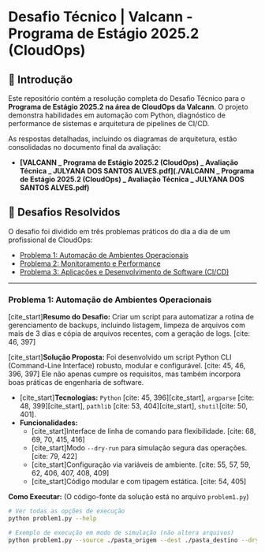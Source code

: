 # Desafio Técnico | Valcann - Programa de Estágio 2025.2 (CloudOps)

## 📄 Introdução

Este repositório contém a resolução completa do Desafio Técnico para o **Programa de Estágio 2025.2 na área de CloudOps da Valcann**. O projeto demonstra habilidades em automação com Python, diagnóstico de performance de sistemas e arquitetura de pipelines de CI/CD.

As respostas detalhadas, incluindo os diagramas de arquitetura, estão consolidadas no documento final da avaliação:
* **[VALCANN _ Programa de Estágio 2025.2 (CloudOps) _ Avaliação Técnica _ JULYANA DOS SANTOS ALVES.pdf](./VALCANN _ Programa de Estágio 2025.2 (CloudOps) _ Avaliação Técnica _ JULYANA DOS SANTOS ALVES.pdf)**

## 🎯 Desafios Resolvidos

O desafio foi dividido em três problemas práticos do dia a dia de um profissional de CloudOps:

* [Problema 1: Automação de Ambientes Operacionais](#problema-1-automação-de-ambientes-operacionais)
* [Problema 2: Monitoramento e Performance](#problema-2-monitoramento-e-performance)
* [Problema 3: Aplicações e Desenvolvimento de Software (CI/CD)](#problema-3-aplicações-e-desenvolvimento-de-software-cicd)

---

### Problema 1: Automação de Ambientes Operacionais

[cite_start]**Resumo do Desafio:** Criar um script para automatizar a rotina de gerenciamento de backups, incluindo listagem, limpeza de arquivos com mais de 3 dias e cópia de arquivos recentes, com a geração de logs. [cite: 46, 397]

[cite_start]**Solução Proposta:** Foi desenvolvido um script Python CLI (Command-Line Interface) robusto, modular e configurável. [cite: 45, 46, 396, 397] Ele não apenas cumpre os requisitos, mas também incorpora boas práticas de engenharia de software.

* [cite_start]**Tecnologias:** `Python` [cite: 45, 396][cite_start], `argparse` [cite: 48, 399][cite_start], `pathlib` [cite: 53, 404][cite_start], `shutil`[cite: 50, 401].
* **Funcionalidades:**
    * [cite_start]Interface de linha de comando para flexibilidade. [cite: 68, 69, 70, 415, 416]
    * [cite_start]Modo `--dry-run` para simulação segura das operações. [cite: 79, 422]
    * [cite_start]Configuração via variáveis de ambiente. [cite: 55, 57, 59, 62, 406, 407, 408, 409]
    * [cite_start]Código modular e com tipagem estática. [cite: 54, 405]

**Como Executar:**
(O código-fonte da solução está no arquivo `problem1.py`)
```bash
# Ver todas as opções de execução
python problem1.py --help

# Exemplo de execução em modo de simulação (não altera arquivos)
python problem1.py --source ./pasta_origem --dest ./pasta_destino --dry-run